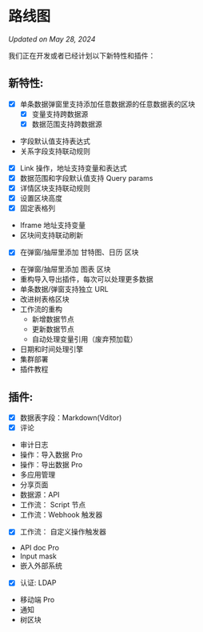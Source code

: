 # 路线图

*Updated on May 28, 2024*

我们正在开发或者已经计划以下新特性和插件：

## 新特性:

- [x] 单条数据弹窗里支持添加任意数据源的任意数据表的区块
  - [x] 变量支持跨数据源
  - [x] 数据范围支持跨数据源
- 字段默认值支持表达式
- 关系字段支持联动规则
- [x] Link 操作，地址支持变量和表达式
- [x] 数据范围和字段默认值支持 Query params
- [x] 详情区块支持联动规则
- [x] 设置区块高度
- [x] 固定表格列
- Iframe 地址支持变量
- 区块间支持联动刷新
- [x] 在弹窗/抽屉里添加 甘特图、日历 区块
- 在弹窗/抽屉里添加 图表 区块
- 重构导入导出插件，每次可以处理更多数据
- 单条数据/弹窗支持独立 URL
- 改进树表格区块
- 工作流的重构
  - 新增数据节点
  - 更新数据节点
  - 自动处理变量引用（废弃预加载）
- 日期和时间处理引擎
- 集群部署
- 插件教程
  
## 插件:

- [x] 数据表字段：Markdown(Vditor)
- [x] 评论
- 审计日志
- 操作：导入数据 Pro
- 操作：导出数据 Pro
- 多应用管理
- 分享页面
- 数据源：API
- 工作流： Script 节点
- 工作流：Webhook 触发器
- [x] 工作流： 自定义操作触发器
- API doc Pro
- Input mask
- 嵌入外部系统
- [x] 认证: LDAP
- 移动端 Pro
- 通知
- 树区块
